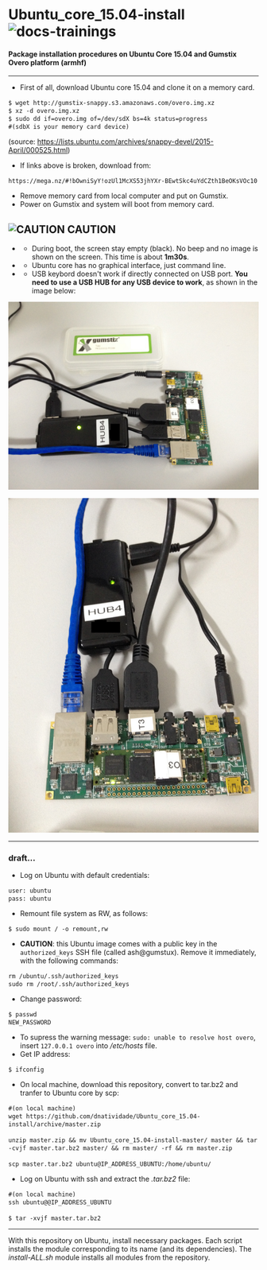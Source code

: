 # Ubuntu_core_15.04-install ![docs-trainings](https://img.shields.io/badge/docs-PtBR-green)
#### Package installation procedures on Ubuntu Core 15.04 and Gumstix Overo platform (armhf)

---

- First of all, download Ubuntu core 15.04 and clone it on a memory card.
```
$ wget http://gumstix-snappy.s3.amazonaws.com/overo.img.xz
$ xz -d overo.img.xz
$ sudo dd if=overo.img of=/dev/sdX bs=4k status=progress
#(sdbX is your memory card device)
```
(source: https://lists.ubuntu.com/archives/snappy-devel/2015-April/000525.html)


- If links above is broken, download from:
```
https://mega.nz/#!bOwniSyY!ozUl1McXS53jhYXr-BEwtSkc4uYdCZth1BeOKsVOc10
```

- Remove memory card from local computer and put on Gumstix.
- Power on Gumstix and system will boot from memory card.

![CAUTION](https://img.shields.io/badge/-CAUTION-red)
CAUTION
---
- - During boot, the screen stay empty (black). No beep and no image is shown on the screen. This time is about **1m30s**.
- - Ubuntu core has no graphical interface, just command line.
- - USB keybord doesn't work if directly connected on USB port. **You need to use a USB HUB for any USB device to work**, as shown in the image below:

![gumstix](https://raw.githubusercontent.com/dnatividade/Ubuntu_core_15.04-install/master/images/gumstix.jpg)

![gumstix](https://raw.githubusercontent.com/dnatividade/Ubuntu_core_15.04-install/master/images/gumstix2.jpg)




---
### draft...

- Log on Ubuntu with default credentials:
```
user: ubuntu
pass: ubuntu
```

- Remount file system as RW, as follows:
```
$ sudo mount / -o remount,rw
```

- **CAUTION**: this Ubuntu image comes with a public key in the `authorized_keys` SSH file (called ash@gumstux). Remove it immediately, with the following commands:
```
rm /ubuntu/.ssh/authorized_keys
sudo rm /root/.ssh/authorized_keys
```

- Change password:
```
$ passwd
NEW_PASSWORD
```

- To supress the warning message: `sudo: unable to resolve host overo`, insert `127.0.0.1 overo` into */etc/hosts* file.
- Get IP address:
```
$ ifconfig
```

- On local machine, download this repository, convert to tar.bz2 and tranfer to Ubuntu core by scp:
```
#(on local machine)
wget https://github.com/dnatividade/Ubuntu_core_15.04-install/archive/master.zip

unzip master.zip && mv Ubuntu_core_15.04-install-master/ master && tar -cvjf master.tar.bz2 master/ && rm master/ -rf && rm master.zip

scp master.tar.bz2 ubuntu@IP_ADDRESS_UBUNTU:/home/ubuntu/
```

- Log on Ubuntu with ssh and extract the *.tar.bz2* file:
```
#(on local machine)
ssh ubuntu@@IP_ADDRESS_UBUNTU

$ tar -xvjf master.tar.bz2
```

---

With this repository on Ubuntu, install necessary packages. Each script installs the module corresponding to its name (and its dependencies). The *install-ALL.sh* module installs all modules from the repository.

